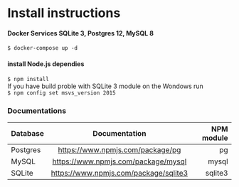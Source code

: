 # Install instructions

#### Docker Services SQLite 3, Postgres 12, MySQL 8
`$ docker-compose up -d`

####  install Node.js dependies
`$ npm install` \
If you have build proble with SQLite 3 module on the Wondows run \
`$ npm config set msvs_version 2015`


### Documentations

| Database | Documentation | NPM module |
| :------------ |:---------------:| -----:|
| Postgres   |https://www.npmjs.com/package/pg|pg|
| MySQL      |https://www.npmjs.com/package/mysql|mysql|
| SQLite     |https://www.npmjs.com/package/sqlite3|sqlite3|